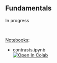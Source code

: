 ## Fundamentals

In progress

<br>

[Notebooks](./notebooks):

* contrasts.ipynb <br> [![Open In Colab](https://colab.research.google.com/assets/colab-badge.svg)](https://colab.research.google.com/github/plausibilities/fundamentals/blob/develop/notebooks/regression/contrasts.ipynb)

<br>
<br>